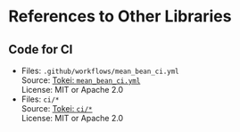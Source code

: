 # References to Other Libraries

## Code for CI

- Files: `.github/workflows/mean_bean_ci.yml`\
  Source: [Tokei: `mean_bean_ci.yml`](https://github.com/XAMPPRocky/tokei/blob/master/.github/workflows/mean_bean_ci.yml)\
  License: MIT or Apache 2.0
- Files: `ci/*`\
  Source: [Tokei: `ci/*`](https://github.com/XAMPPRocky/tokei/blob/master/ci)\
  License: MIT or Apache 2.0
